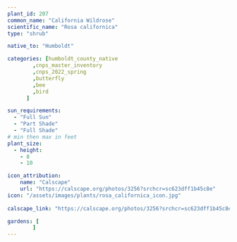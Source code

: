 ```yaml
---
plant_id: 207 
common_name: "California Wildrose"
scientific_name: "Rosa californica"
type: "shrub"

native_to: "Humboldt"

categories: [humboldt_county_native
        ,cnps_master_inventory
        ,cnps_2022_spring
        ,butterfly
        ,bee
        ,bird
      ]

sun_requirements:
  - "Full Sun"
  - "Part Shade"
  - "Full Shade"
# min then max in feet
plant_size:
  - height: 
    - 8 
    - 10

icon_attribution: 
    name: "Calscape"
    url: "https://calscape.org/photos/3256?srchcr=sc623dff1b45c8e"
icon: "/assets/images/plants/rosa_californica_icon.jpg"
 
calscape_link: "https://calscape.org/photos/3256?srchcr=sc623dff1b45c8e"

gardens: [
        ]
---
```








